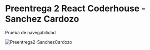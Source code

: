 # Preentrega 2 React Coderhouse - Sanchez Cardozo

Prueba de navegabilidad

![Preentrega2-SanchezCardozo](https://github.com/user-attachments/assets/e5edcaa3-27b9-4b9d-b43e-5d15bc485b2a)
